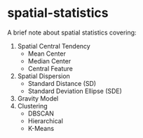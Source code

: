 # spatial-statistics
A brief note about spatial statistics covering:
1. Spatial Central Tendency
   - Mean Center
   - Median Center
   - Central Feature
2. Spatial Dispersion
   - Standard Distance (SD)
   - Standard Deviation Ellipse (SDE)
3. Gravity Model
4. Clustering
   - DBSCAN
   - Hierarchical
   - K-Means
